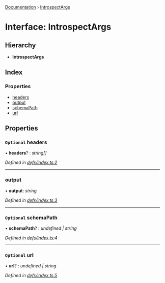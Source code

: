 [Documentation](../README.md) › [IntrospectArgs](introspectargs.md)

# Interface: IntrospectArgs

## Hierarchy

* **IntrospectArgs**

## Index

### Properties

* [headers](introspectargs.md#optional-headers)
* [output](introspectargs.md#output)
* [schemaPath](introspectargs.md#optional-schemapath)
* [url](introspectargs.md#optional-url)

## Properties

### `Optional` headers

• **headers**? : *string[]*

*Defined in [defs/index.ts:2](https://github.com/badbatch/graphql-box/blob/d57a12a/packages/cli/src/defs/index.ts#L2)*

___

###  output

• **output**: *string*

*Defined in [defs/index.ts:3](https://github.com/badbatch/graphql-box/blob/d57a12a/packages/cli/src/defs/index.ts#L3)*

___

### `Optional` schemaPath

• **schemaPath**? : *undefined | string*

*Defined in [defs/index.ts:4](https://github.com/badbatch/graphql-box/blob/d57a12a/packages/cli/src/defs/index.ts#L4)*

___

### `Optional` url

• **url**? : *undefined | string*

*Defined in [defs/index.ts:5](https://github.com/badbatch/graphql-box/blob/d57a12a/packages/cli/src/defs/index.ts#L5)*
